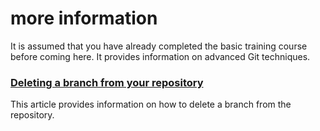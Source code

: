 # more information

It is assumed that you have already completed the basic training course before coming here. It provides information on advanced Git techniques.

### [Deleting a branch from your repository](removing-branch-from-your-repository.eng.md)

This article provides information on how to delete a branch from the repository.

